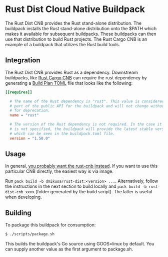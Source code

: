 # Rust Dist Cloud Native Buildpack

The Rust Dist CNB provides the Rust stand-alone distribution. The buildpack
installs the Rust stand-alone distribution onto the $PATH which makes it available for
subsequent buildpacks. These buildpacks can then use that distribution to build
Rust projects. The Rust Cargo CNB is an example of a buildpack that utilizes the Rust
build tools.

## Integration

The Rust Dist CNB provides Rust as a dependency. Downstream buildpacks, like
[Rust Cargo CNB](https://github.com/dmikusa/rust-cargo-cnb) can require the rust
dependency by generating a [Build Plan
TOML](https://github.com/buildpacks/spec/blob/master/buildpack.md#build-plan-toml)
file that looks like the following:

```toml
[[requires]]

  # The name of the Rust dependency is "rust". This value is considered
  # part of the public API for the buildpack and will not change without a plan
  # for deprecation.
  name = "rust"

  # The version of the Rust dependency is not required. In the case it
  # is not specified, the buildpack will provide the latest stable version, 
  # which can be seen in the buildpack.toml file.
  version = "1.50.0"
```

## Usage

In general, [you probably want the rust-cnb instead](https://github.com/dmikusa/rust-cnb/#tldr). If you want to use this particular CNB directly, the easiest way is via image.

Run `pack build -b dmikusa/rust-dist:<version> ...`. Alternatively, follow the instructions in the next section to build locally and `pack build -b rust-dist-cnb_xxxx` (folder generated by the build script). The latter is useful when developing.

## Building

To package this buildpack for consumption:

```bash
$ ./scripts/package.sh
```

This builds the buildpack's Go source using GOOS=linux by default. You can supply another value as the first argument to package.sh.
